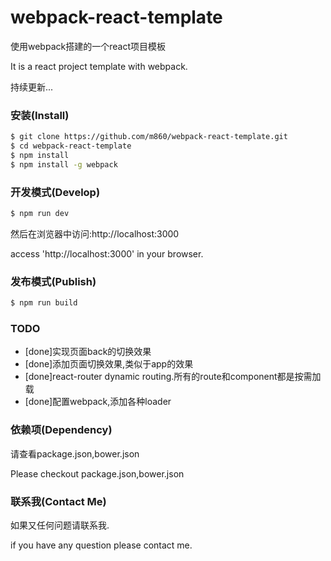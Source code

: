 # webpack-react-template

使用webpack搭建的一个react项目模板

It is a react project template with webpack.

持续更新...

### 安装(Install)
```bash
$ git clone https://github.com/m860/webpack-react-template.git
$ cd webpack-react-template
$ npm install
$ npm install -g webpack
```
### 开发模式(Develop)
```bash
$ npm run dev
```
然后在浏览器中访问:http://localhost:3000

access 'http://localhost:3000' in your browser.

### 发布模式(Publish)

```bash
$ npm run build
```

### TODO

+ [done]实现页面back的切换效果
+ [done]添加页面切换效果,类似于app的效果
+ [done]react-router dynamic routing.所有的route和component都是按需加载
+ [done]配置webpack,添加各种loader

### 依赖项(Dependency)

请查看package.json,bower.json

Please checkout package.json,bower.json

### 联系我(Contact Me)

如果又任何问题请联系我.

if you have any question please contact me.






